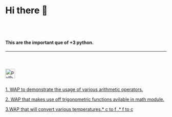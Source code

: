# Hi there 👋
<br clear="both">

#

<h4 align="left">This are the important que of +3 python.</h4>
<hr>

<br>

###

<div align="left">
  <img src="https://cdn.jsdelivr.net/gh/devicons/devicon/icons/python/python-original.svg" height="30" alt="python logo"  />
  <img width="12" />
</div> 

###
[1. WAP to demonstrate the usage of various arithmetic operators.](/py1.py)

[2. WAP that makes use off trigonometric functions avilable in math module.](/py2.py)

[3.WAP that will convert various temperatures.* c to f .* f to c](/py3.py)
###
###